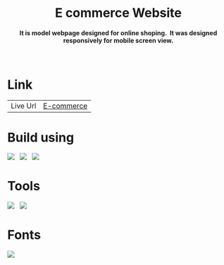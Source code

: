 
<div align="center">
  
# E commerce Website
  
<h4>It is model webpage designed for online shoping.&nbsp;
It was designed responsively for mobile screen view.</h4>
      
</div>

<br>

# Link

|||
| :--- | :--- |
| Live Url | <a href="https://aswinth24.github.io/E-commerce-Website/">E-commerce</a> |

# Build using
 <img src="https://img.shields.io/badge/HTML5-E34F26?style=for-the-badge&logo=html5&logoColor=white"> &nbsp;
 <img src="https://img.shields.io/badge/CSS3-1572B6?style=for-the-badge&logo=css3&logoColor=white"> &nbsp;
 <img src="https://img.shields.io/badge/JavaScript-323330?style=for-the-badge&logo=javascript&logoColor=F7DF1E"> &nbsp;

# Tools 

<img src="https://img.shields.io/badge/VSCode-0078D4?style=for-the-badge&logo=visual%20studio%20code&logoColor=white"> &nbsp;
<img src="https://img.shields.io/badge/GitHub%20Pages-222222.svg?style=for-the-badge&logo=GitHub-Pages&logoColor=white"> 

# Fonts
<a href="https://fontawesome.com/" >
<img src="https://img.shields.io/badge/Font%20Awesome-528DD7.svg?style=for-the-badge&logo=Font-Awesome&logoColor=white"></a>
